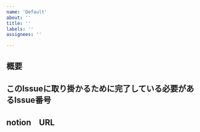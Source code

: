 ```yaml
---
name: 'Default'
about: '' 
title: ''
labels: ''
assignees: ''

---
```


## 概要


## このIssueに取り掛かるために完了している必要があるIssue番号


## notion　URL


